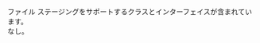 <Namespace Name="Microsoft.Azure.Batch.FileStaging">
  <Docs>
    <summary>ファイル ステージングをサポートするクラスとインターフェイスが含まれています。</summary> 
    <remarks>なし。</remarks>
  </Docs>
</Namespace>
